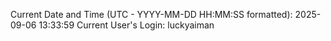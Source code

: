 Current Date and Time (UTC - YYYY-MM-DD HH:MM:SS formatted): 2025-09-06 13:33:59
Current User's Login: luckyaiman
